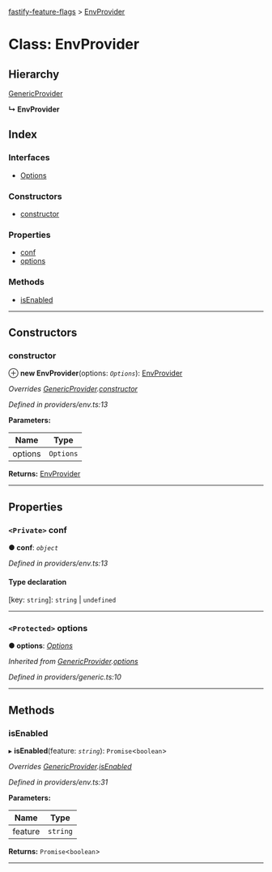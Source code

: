[fastify-feature-flags](../README.md) > [EnvProvider](../classes/envprovider.md)

# Class: EnvProvider

## Hierarchy

 [GenericProvider](genericprovider.md)

**↳ EnvProvider**

## Index

### Interfaces

* [Options](../interfaces/envprovider.options.md)

### Constructors

* [constructor](envprovider.md#constructor)

### Properties

* [conf](envprovider.md#conf)
* [options](envprovider.md#options-1)

### Methods

* [isEnabled](envprovider.md#isenabled)

---

## Constructors

<a id="constructor"></a>

###  constructor

⊕ **new EnvProvider**(options: *`Options`*): [EnvProvider](envprovider.md)

*Overrides [GenericProvider](genericprovider.md).[constructor](genericprovider.md#constructor)*

*Defined in providers/env.ts:13*

**Parameters:**

| Name | Type |
| ------ | ------ |
| options | `Options` |

**Returns:** [EnvProvider](envprovider.md)

___

## Properties

<a id="conf"></a>

### `<Private>` conf

**● conf**: *`object`*

*Defined in providers/env.ts:13*

#### Type declaration

[key: `string`]: `string` \| `undefined`

___
<a id="options-1"></a>

### `<Protected>` options

**● options**: *[Options](../interfaces/genericprovider.options.md)*

*Inherited from [GenericProvider](genericprovider.md).[options](genericprovider.md#options-1)*

*Defined in providers/generic.ts:10*

___

## Methods

<a id="isenabled"></a>

###  isEnabled

▸ **isEnabled**(feature: *`string`*): `Promise`<`boolean`>

*Overrides [GenericProvider](genericprovider.md).[isEnabled](genericprovider.md#isenabled)*

*Defined in providers/env.ts:31*

**Parameters:**

| Name | Type |
| ------ | ------ |
| feature | `string` |

**Returns:** `Promise`<`boolean`>

___

